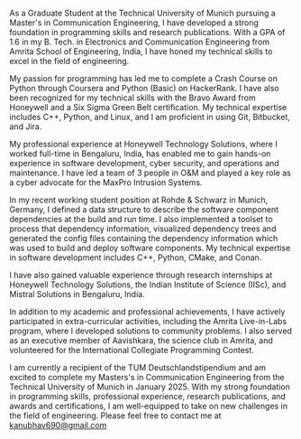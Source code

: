 As a Graduate Student at the Technical University of Munich pursuing a Master's in Communication Engineering, I have developed a strong foundation in programming skills and research publications. With a GPA of 1.6 in my B. Tech. in Electronics and Communication Engineering from Amrita School of Engineering, India, I have honed my technical skills to excel in the field of engineering.

My passion for programming has led me to complete a Crash Course on Python through Coursera and Python (Basic) on HackerRank. I have also been recognized for my technical skills with the Bravo Award from Honeywell and a Six Sigma Green Belt certification. My technical expertise includes C++, Python, and Linux, and I am proficient in using Git, Bitbucket, and Jira.

My professional experience at Honeywell Technology Solutions, where I worked full-time in Bengaluru, India, has enabled me to gain hands-on experience in software development, cyber security, and operations and maintenance. I have led a team of 3 people in O&M and played a key role as a cyber advocate for the MaxPro Intrusion Systems.

In my recent working student position at Rohde & Schwarz in Munich, Germany, I defined a data structure to describe the software component dependencies at the build and run time. I also implemented a toolset to process that dependency information, visualized dependency trees and generated the config files containing the dependency information which was used to build and deploy software components. My technical expertise in software development includes C++, Python, CMake, and Conan.

I have also gained valuable experience through research internships at Honeywell Technology Solutions, the Indian Institute of Science (IISc), and Mistral Solutions in Bengaluru, India.

In addition to my academic and professional achievements, I have actively participated in extra-curricular activities, including the Amrita Live-in-Labs program, where I developed solutions to community problems. I also served as an executive member of Aavishkara, the science club in Amrita, and volunteered for the International Collegiate Programming Contest.

I am currently a recipient of the TUM Deutschlandstipendium and am excited to complete my Masters's in Communication Engineering from the Technical University of Munich in January 2025. With my strong foundation in programming skills, professional experience, research publications, and awards and certifications, I am well-equipped to take on new challenges in the field of engineering. Please feel free to contact me at kanubhav690@gmail.com
